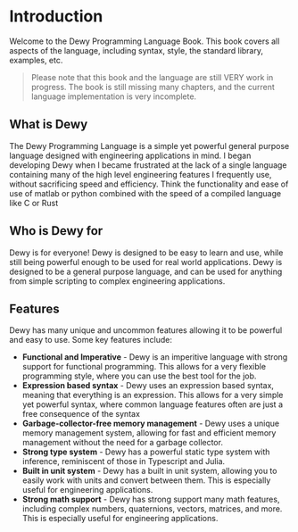 # Introduction

Welcome to the Dewy Programming Language Book. This book covers all aspects of the language, including syntax, style, the standard library, examples, etc. 

> Please note that this book and the language are still VERY work in progress. The book is still missing many chapters, and the current language implementation is very incomplete.

## What is Dewy

The Dewy Programming Language is a simple yet powerful general purpose language designed with engineering applications in mind. I began developing Dewy when I became frustrated at the lack of a single language containing many of the high level engineering features I frequently use, without sacrificing speed and efficiency. Think the functionality and ease of use of matlab or python combined with the speed of a compiled language like C or Rust

## Who is Dewy for

Dewy is for everyone! Dewy is designed to be easy to learn and use, while still being powerful enough to be used for real world applications. Dewy is designed to be a general purpose language, and can be used for anything from simple scripting to complex engineering applications.

## Features
Dewy has many unique and uncommon features allowing it to be powerful and easy to use. Some key features include:
- **Functional and Imperative** - Dewy is an imperitive language with strong support for functional programming. This allows for a very flexible programming style, where you can use the best tool for the job.
- **Expression based syntax** - Dewy uses an expression based syntax, meaning that everything is an expression. This allows for a very simple yet powerful syntax, where common language features often are just a free consequence of the syntax
- **Garbage-collector-free memory management** - Dewy uses a unique memory management system, allowing for fast and efficient memory management without the need for a garbage collector.
- **Strong type system** - Dewy has a powerful static type system with inference, reminiscent of those in Typescript and Julia.
- **Built in unit system** - Dewy has a built in unit system, allowing you to easily work with units and convert between them. This is especially useful for engineering applications.
- **Strong math support** - Dewy has strong support many math features, including complex numbers, quaternions, vectors, matrices, and more. This is especially useful for engineering applications.